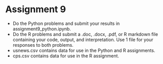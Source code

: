 # Assignment 9

* Do the Python problems and submit your results in assignment9_python.ipynb.
* Do the R problems and submit a .doc, .docx, .pdf, or R markdown file containing your code, output, and interpretation.  Use 1 file for your responses to both problems.
* usnews.csv contains data for use in the Python and R assignments.
* cps.csv contains data for use in the R assignment.
